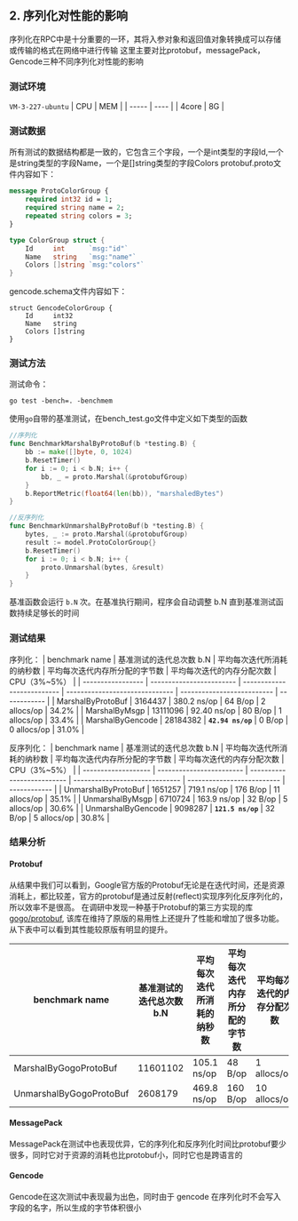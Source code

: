 ## 2. 序列化对性能的影响
序列化在RPC中是十分重要的一环，其将入参对象和返回值对象转换成可以存储或传输的格式在网络中进行传输
这里主要对比protobuf，messagePack，Gencode三种不同序列化对性能的影响

### 测试环境
`VM-3-227-ubuntu`
| CPU   | MEM  |
| ----- | ---- |
| 4core | 8G   |

### 测试数据
所有测试的数据结构都是一致的，它包含三个字段，一个是int类型的字段Id,一个是string类型的字段Name，一个是[]string类型的字段Colors
protobuf.proto文件内容如下：
```proto
message ProtoColorGroup {
    required int32 id = 1;
    required string name = 2;
    repeated string colors = 3;
}
```
```go
type ColorGroup struct {
    Id     int      `msg:"id"`
    Name   string   `msg:"name"`
    Colors []string `msg:"colors"`
}
```
gencode.schema文件内容如下：
```schema
struct GencodeColorGroup {
	Id     int32
	Name   string
	Colors []string
}
```
### 测试方法

测试命令：

```shell
go test -bench=. -benchmem
```

使用`go`自带的基准测试，在bench_test.go文件中定义如下类型的函数
```go
//序列化
func BenchmarkMarshalByProtoBuf(b *testing.B) {
    bb := make([]byte, 0, 1024)
    b.ResetTimer()
    for i := 0; i < b.N; i++ {
        bb, _ = proto.Marshal(&protobufGroup)
    }
    b.ReportMetric(float64(len(bb)), "marshaledBytes")
}

//反序列化
func BenchmarkUnmarshalByProtoBuf(b *testing.B) {
    bytes, _ := proto.Marshal(&protobufGroup)
    result := model.ProtoColorGroup{}
    b.ResetTimer()
    for i := 0; i < b.N; i++ {
        proto.Unmarshal(bytes, &result)
    }
}
```
基准函数会运行 `b.N` 次。在基准执行期间，程序会自动调整 b.N 直到基准测试函数持续足够长的时间

### 测试结果

序列化：
| benchmark name    | 基准测试的迭代总次数 b.N | 平均每次迭代所消耗的纳秒数 | 平均每次迭代内存所分配的字节数 | 平均每次迭代的内存分配次数 | CPU（3%~5%） |
| ----------------- | ------------------------ | -------------------------- | ------------------------------ | -------------------------- | ------------ |
| MarshalByProtoBuf | 3164437                  | 380.2 ns/op                | 64 B/op                        | 2 allocs/op                | 34.2%        |
| MarshalByMsgp     | 13111096                 | 92.40 ns/op                | 80 B/op                        | 1 allocs/op                | 33.4%        |
| MarshalByGencode  | 28184382                 | **`42.94 ns/op`**          | 0 B/op                         | 0 allocs/op                | 31.0%        |


反序列化：
| benchmark name      | 基准测试的迭代总次数 b.N | 平均每次迭代所消耗的纳秒数 | 平均每次迭代内存所分配的字节数 | 平均每次迭代的内存分配次数 | CPU（3%~5%） |
| ------------------- | ------------------------ | -------------------------- | ------------------------------ | -------------------------- | ------------ |
| UnmarshalByProtoBuf | 1651257                  | 719.1 ns/op                | 176 B/op                       | 11 allocs/op               | 35.1%        |
| UnmarshalByMsgp     | 6710724                  | 163.9 ns/op                | 32 B/op                        | 5 allocs/op                | 30.6%        |
| UnmarshalByGencode  | 9098287                  | **`121.5 ns/op`**          | 32 B/op                        | 5 allocs/op                | 30.8%        |


### 结果分析
#### Protobuf
从结果中我们可以看到，Google官方版的Protobuf无论是在迭代时间，还是资源消耗上，都比较差，官方的protobuf是通过反射(reflect)实现序列化反序列化的，所以效率不是很高。
在调研中发现一种基于Protobuf的第三方实现的库[gogo/protobuf](https://github.com/gogo/protobuf), 该库在维持了原版的易用性上还提升了性能和增加了很多功能。从下表中可以看到其性能较原版有明显的提升。

| benchmark name          | 基准测试的迭代总次数 b.N | 平均每次迭代所消耗的纳秒数 | 平均每次迭代内存所分配的字节数 | 平均每次迭代的内存分配次数 | CPU（3%~5%） |
| ----------------------- | ------------------------ | -------------------------- | ------------------------------ | -------------------------- | ------------ |
| MarshalByGogoProtoBuf   | 11601102                 | 105.1 ns/op                | 48 B/op                        | 1 allocs/op                | 32.5%        |
| UnmarshalByGogoProtoBuf | 2608179                  | 469.8 ns/op                | 160 B/op                       | 10 allocs/op               | 31.7%        |

#### MessagePack

MessagePack在测试中也表现优异，它的序列化和反序列化时间比protobuf要少很多，同时它对于资源的消耗也比protobuf小，同时它也是跨语言的
#### Gencode
Gencode在这次测试中表现最为出色，同时由于 gencode 在序列化时不会写入字段的名字，所以生成的字节体积很小